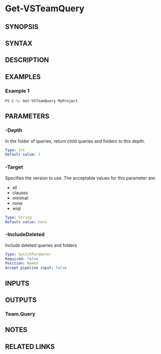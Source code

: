<!-- #include "./common/header.md" -->

# Get-VSTeamQuery

## SYNOPSIS

<!-- #include "./synopsis/Get-VSTeamQuery.md" -->

## SYNTAX

## DESCRIPTION

<!-- #include "./synopsis/Get-VSTeamQuery.md" -->

## EXAMPLES

### Example 1

```PowerShell
PS C:\> Get-VSTeamQuery MyProject
```

## PARAMETERS

<!-- #include "./params/projectName.md" -->

### -Depth

In the folder of queries, return child queries and folders to this depth.

```yaml
Type: Int
Default value: 1
```

### -Target

Specifies the version to use. The acceptable values for this parameter are:

- all
- clauses
- minimal
- none
- wiql

```yaml
Type: String
Default value: none
```

### -IncludeDeleted

Include deleted queries and folders

```yaml
Type: SwitchParameter
Required: false
Position: Named
Accept pipeline input: false
```

## INPUTS

## OUTPUTS

### Team.Query

## NOTES

## RELATED LINKS
